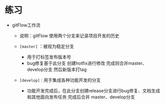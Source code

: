 # 练习

- gitFlow工作流

    - 说明：gitFlow 使用两个分支来记录项目开发的历史

    - `[master]` ：被视为稳定分支 
        - 用于打标签发布版本号
        - bug修复基于此分支 创建hotfix进行修改 完成则合并master、develop分支 然后新版本打tag

    - `[develop]` : 用于集成各种功能开发的分支
        - 功能开发完成后，在此分支创建release分支进行bug修复、文档生成和其他面向发布任务 完成后合并 master、develop分支
        
    
